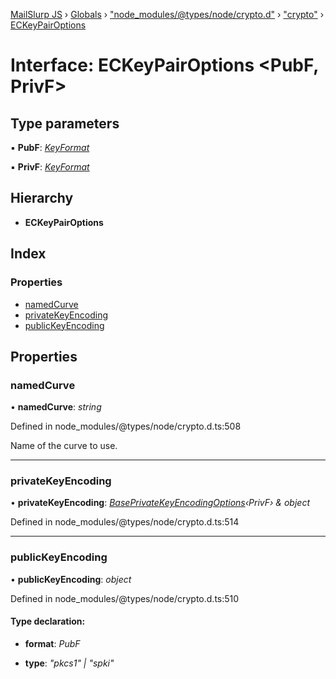 [MailSlurp JS](../README.md) › [Globals](../globals.md) › ["node_modules/@types/node/crypto.d"](../modules/_node_modules__types_node_crypto_d_.md) › ["crypto"](../modules/_node_modules__types_node_crypto_d_._crypto_.md) › [ECKeyPairOptions](_node_modules__types_node_crypto_d_._crypto_.eckeypairoptions.md)

# Interface: ECKeyPairOptions <**PubF, PrivF**>

## Type parameters

▪ **PubF**: *[KeyFormat](../modules/_node_modules__types_node_crypto_d_._crypto_.md#keyformat)*

▪ **PrivF**: *[KeyFormat](../modules/_node_modules__types_node_crypto_d_._crypto_.md#keyformat)*

## Hierarchy

* **ECKeyPairOptions**

## Index

### Properties

* [namedCurve](_node_modules__types_node_crypto_d_._crypto_.eckeypairoptions.md#namedcurve)
* [privateKeyEncoding](_node_modules__types_node_crypto_d_._crypto_.eckeypairoptions.md#privatekeyencoding)
* [publicKeyEncoding](_node_modules__types_node_crypto_d_._crypto_.eckeypairoptions.md#publickeyencoding)

## Properties

###  namedCurve

• **namedCurve**: *string*

Defined in node_modules/@types/node/crypto.d.ts:508

Name of the curve to use.

___

###  privateKeyEncoding

• **privateKeyEncoding**: *[BasePrivateKeyEncodingOptions](_node_modules__types_node_crypto_d_._crypto_.baseprivatekeyencodingoptions.md)‹PrivF› & object*

Defined in node_modules/@types/node/crypto.d.ts:514

___

###  publicKeyEncoding

• **publicKeyEncoding**: *object*

Defined in node_modules/@types/node/crypto.d.ts:510

#### Type declaration:

* **format**: *PubF*

* **type**: *"pkcs1" | "spki"*
